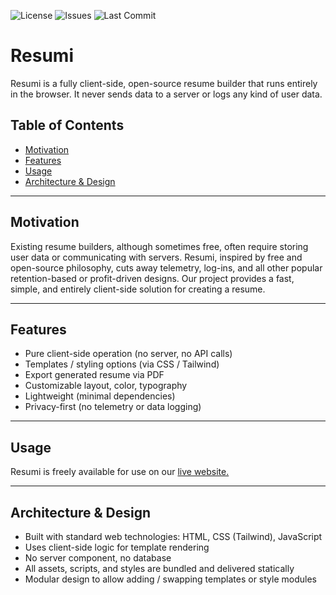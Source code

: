 ![License](https://img.shields.io/badge/license-MIT-blue)
![Issues](https://img.shields.io/github/issues/leptio/Resumi)
![Last Commit](https://img.shields.io/github/last-commit/leptio/Resumi)

# Resumi

Resumi is a fully client-side, open-source resume builder that runs entirely in the browser. It never sends data to a server or logs any kind of user data.

## Table of Contents
- [Motivation](#motivation)
- [Features](#features)
- [Usage](#usage)
- [Architecture & Design](#architecture--design)
---

## Motivation
Existing resume builders, although sometimes free, often require storing user data or communicating with servers. Resumi, inspired by free and open-source philosophy, cuts away telemetry, log-ins, and all other popular retention-based or profit-driven designs. Our project provides a fast, simple, and entirely client-side solution for creating a resume.

---

## Features
- Pure client-side operation (no server, no API calls)
- Templates / styling options (via CSS / Tailwind)
- Export generated resume via PDF
- Customizable layout, color, typography
- Lightweight (minimal dependencies)
- Privacy-first (no telemetry or data logging)

---

## Usage

Resumi is freely available for use on our [live website.](https://resumi.net) 

---

## Architecture & Design

- Built with standard web technologies: HTML, CSS (Tailwind), JavaScript
- Uses client-side logic for template rendering
- No server component, no database
- All assets, scripts, and styles are bundled and delivered statically
- Modular design to allow adding / swapping templates or style modules
